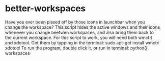 # better-workspaces
Have you ever been pissed off by those icons in launchbar when you change the workspace?
This script hides the active windows and their icons whenever you change beetwen workspaces, and also bring them back to
the current workspace.
For this script to work, you will need both wmctrl and xdotool. Get them by typping in the terminal:
sudo apt-get install wmctrl xdotool
To run the program, double click it, or run in terminal: python3 workspaces
